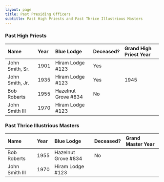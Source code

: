 ```yaml
---
layout: page
title: Past Presiding Officers
subtitle: Past High Priests and Past Thrice Illustrious Masters
---
```


### Past High Priests

| Name |Year | Blue Lodge | Deceased? | Grand High Priest Year
| :-------------- |:--- | :--- | :--- | :------------ |
| John Smith, Sr. | 1901 | Hiram Lodge #123 | Yes | |
| John Smith, Jr. | 1935 | Hiram Lodge #123 | Yes | 1945 |
| Bob Roberts | 1955 | Hazelnut Grove #834 |No | |
| John Smith III | 1970 | Hiram Lodge #123 | | |

### Past Thrice Illustrious Masters

| Name |Year | Blue Lodge | Deceased? | Grand Master Year
| :-------------- |:--- | :--- | :--- | :------------ |
| Bob Roberts | 1955 | Hazelnut Grove #834 |No | |
| John Smith III | 1970 | Hiram Lodge #123 | | |
